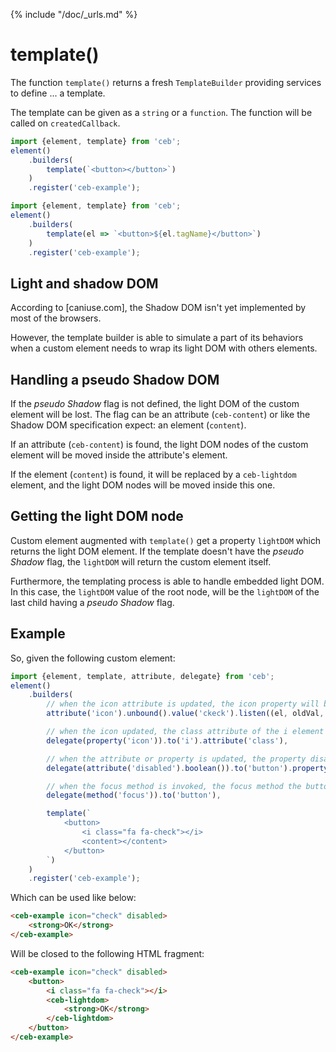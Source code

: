 {% include "/doc/_urls.md" %}
# template()

The function `template()` returns a fresh `TemplateBuilder` providing services to define ... a template.

The template can be given as a `string` or a `function`. The function will be called on `createdCallback`.

```javascript
import {element, template} from 'ceb';
element()
    .builders(
        template(`<button></button>`)
    )
    .register('ceb-example');
```

```javascript
import {element, template} from 'ceb';
element()
    .builders(
        template(el => `<button>${el.tagName}</button>`)
    )
    .register('ceb-example');
```

## Light and shadow DOM

According to [caniuse.com], the Shadow DOM isn't yet implemented by most of the browsers.

However, the template builder is able to simulate a part of its behaviors
when a custom element needs to wrap its light DOM with others elements.

## Handling a pseudo Shadow DOM

If the _pseudo Shadow_ flag is not defined, the light DOM of the custom element will be lost.
The flag can be an attribute (`ceb-content`) or like the Shadow DOM specification expect: an element (`content`).

If an attribute (`ceb-content`) is found, the light DOM nodes of the custom element will be moved inside the attribute's element.

If the element (`content`) is found, it will be replaced by a `ceb-lightdom` element, and the light DOM nodes will be moved inside this one.

## Getting the light DOM node

Custom element augmented with `template()` get a property `lightDOM` which returns the light DOM element.
If the template doesn't have the _pseudo Shadow_ flag, the `lightDOM` will return the custom element itself.

Furthermore, the templating process is able to handle embedded light DOM.
In this case, the `lightDOM` value of the root node, will be the `lightDOM` of the last child having a _pseudo Shadow_ flag.

## Example

So, given the following custom element: 
```javascript
import {element, template, attribute, delegate} from 'ceb';
element()
    .builders(
        // when the icon attribute is updated, the icon property will be manually updated 
        attribute('icon').unbound().value('ckeck').listen((el, oldVal, newVal) => el.icon = `fa fa-${newVal}`),

        // when the icon updated, the class attribute of the i element will be updated
        delegate(property('icon')).to('i').attribute('class'),

        // when the attribute or property is updated, the property disabled of the button will be also updated
        delegate(attribute('disabled').boolean()).to('button').property(),

        // when the focus method is invoked, the focus method the button will be also invoked
        delegate(method('focus')).to('button'),

        template(`
            <button>
                <i class="fa fa-check"></i>
                <content></content>
            </button>
        `)
    )
    .register('ceb-example');
```

Which can be used like below:

```html
<ceb-example icon="check" disabled>
    <strong>OK</strong>
</ceb-example>
```

Will be closed to the following HTML fragment:

```html
<ceb-example icon="check" disabled>
    <button>
        <i class="fa fa-check"></i>
        <ceb-lightdom>
            <strong>OK</strong>
        </ceb-lightdom>
    </button>
</ceb-example>
```

